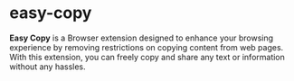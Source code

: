 # easy-copy
**Easy Copy** is a Browser extension designed to enhance your browsing experience by removing restrictions on copying content from web pages. With this extension, you can freely copy and share any text or information without any hassles.
